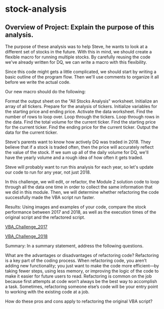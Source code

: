# stock-analysis

## Overview of Project: Explain the purpose of this analysis.

The purpose of these analysis was to help Steve, he wants to look at a different set of stocks in the future. With this in mind, we should create a flexible macro for running multiple stocks. By carefully reusing the code we've already written for DQ, we can write a macro with this flexibility.

Since this code might gets a little complicated, we should start by writing a basic outline of the program flow. Then we'll use comments to organize it all before we write the actual code.

Our new macro should do the following:

Format the output sheet on the "All Stocks Analysis" worksheet.
Initialize an array of all tickers.
Prepare for the analysis of tickers.
Initialize variables for the starting price and ending price.
Activate the data worksheet.
Find the number of rows to loop over.
Loop through the tickers.
Loop through rows in the data.
Find the total volume for the current ticker.
Find the starting price for the current ticker.
Find the ending price for the current ticker.
Output the data for the current ticker.


Steve's parents want to know how actively DQ was traded in 2018. They believe that if a stock is traded often, then the price will accurately reflect the value of the stock. If we sum up all of the daily volume for DQ, we'll have the yearly volume and a rough idea of how often it gets traded.

Steve will probably want to run this analysis for each year, so let's update our code to run for any year, not just 2018.

In this challenge, we will edit, or refactor, the Module 2 solution code to loop through all the data one time in order to collect the same information that we did in this module. Then, we will determine whether refactoring the  code successfully made the VBA script run faster. 



Results: Using images and examples of your code, compare the stock performance between 2017 and 2018, as well as the execution times of the original script and the refactored script.

[VBA_Challenge_2017](https://user-images.githubusercontent.com/93686963/142783542-45ca8e09-6fd1-4e7f-b787-f81fc987b8a2.PNG)

[VBA_Challenge_2018](https://user-images.githubusercontent.com/93686963/142783555-c44dc999-062e-4b55-9af8-f3d01b1b3bef.png)


Summary: In a summary statement, address the following questions.

What are the advantages or disadvantages of refactoring code?
Refactoring is a key part of the coding process. When refactoring code, you aren’t adding new functionality; you just want to make the code more efficient—by taking fewer steps, using less memory, or improving the logic of the code to make it easier for future users to read. Refactoring is common on the job because first attempts at code won’t always be the best way to accomplish a task. Sometimes, refactoring someone else’s code will be your entry point to working with the existing code at a job.

How do these pros and cons apply to refactoring the original VBA script?
